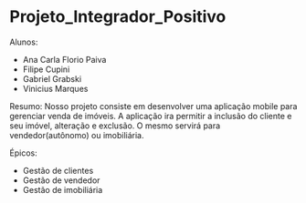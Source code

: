 # Projeto_Integrador_Positivo


Alunos: 
- Ana Carla Florio Paiva
- Filipe Cupini
- Gabriel Grabski
- Vinicius Marques


Resumo: 
Nosso projeto consiste em desenvolver uma aplicação mobile para gerenciar venda de imóveis. A aplicação ira permitir a inclusão do cliente e seu imóvel, alteração e exclusão. O mesmo servirá para vendedor(autônomo) ou imobiliária.

Épicos: 
- Gestão de clientes
- Gestão de vendedor
- Gestão de imobiliária
